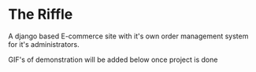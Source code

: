 # The Riffle
A django based E-commerce site with it's own order management system for it's administrators.

GIF's of demonstration will be added below once project is done
